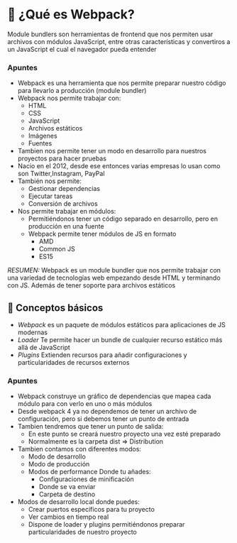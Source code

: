 # 🎲 ¿Qué es Webpack? 

Module bundlers son herramientas de frontend que nos permiten usar archivos con módulos JavaScript, entre otras características y convertiros a un JavaScript el cual el navegador pueda entender

### Apuntes
- Webpack es una herramienta que nos permite preparar nuestro código para llevarlo a producción (module bundler)
- Webpack nos permite trabajar con:
    - HTML
    - CSS
    - JavaScript
    - Archivos estáticos
    - Imágenes
    - Fuentes
- Tambien nos permite tener un modo en desarrollo para nuestros proyectos para hacer pruebas
- Nacio en el 2012, desde ese entonces varias empresas lo usan como son Twitter,Instagram, PayPal
- También nos permite:
    - Gestionar dependencias
    - Ejecutar tareas
    - Conversión de archivos
- Nos permite trabajar en módulos:
    - Permitiéndonos tener un código separado en desarrollo, pero en producción en una fuente
    - Webpack permite tener módulos de JS en formato
        - AMD
        - Common JS
        - ES15

*RESUMEN:* 
Webpack es un module bundler que nos permite trabajar con una variedad de tecnologías web empezando desde HTML y terminando con JS. Además de tener soporte para archivos estáticos


## 📖 Conceptos básicos

- *Webpack* es un paquete de módulos estáticos para aplicaciones de JS modernas
- *Loader* Te permite hacer un bundle de cualquier recurso estático más allá de JavaScript
- *Plugins* Extienden recursos para añadir configuraciones y particularidades de recursos externos

### Apuntes
- Webpack construye un gráfico de dependencias que mapea cada módulo para con verlo en uno o más módulos
- Desde webpack 4 ya no dependemos de tener un archivo de configuración, pero si debemos tener un punto de entrada
- Tambien tendremos que tener un punto de salida:
    - En este punto se creará nuestro proyecto una vez esté preparado
    - Normalmente es la carpeta dist ⇒ Distribution
- Tambien contamos con diferentes modos:
    - Modo de desarrollo
    - Modo de producción
    - Modos de performance
    Donde tu añades:
        - Configuraciones de minificación
        - Donde se va enviar
        - Carpeta de destino
- Modos de desarrollo local donde puedes:
    - Crear puertos específicos para tu proyecto
    - Ver cambios en tiempo real
    - Dispone de loader y plugins permitiéndonos preparar particularidades de nuestro proyecto